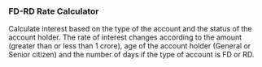 ### FD-RD Rate Calculator
Calculate interest based on the type of the account and the status of the account holder. The rate of interest changes according to the amount (greater than or less than 1 crore), age of the account holder (General or Senior citizen) and the number of days if the type of account is FD or RD.
